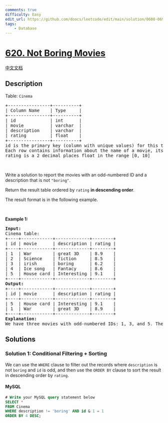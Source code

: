 ```yaml
---
comments: true
difficulty: Easy
edit_url: https://github.com/doocs/leetcode/edit/main/solution/0600-0699/0620.Not%20Boring%20Movies/README_EN.md
tags:
    - Database
---
```


<!-- problem:start -->

# [620. Not Boring Movies](https://leetcode.com/problems/not-boring-movies)

[中文文档](/solution/0600-0699/0620.Not%20Boring%20Movies/README.md)

## Description

<!-- description:start -->

<p>Table: <code>Cinema</code></p>

<pre>
+----------------+----------+
| Column Name    | Type     |
+----------------+----------+
| id             | int      |
| movie          | varchar  |
| description    | varchar  |
| rating         | float    |
+----------------+----------+
id is the primary key (column with unique values) for this table.
Each row contains information about the name of a movie, its genre, and its rating.
rating is a 2 decimal places float in the range [0, 10]
</pre>

<p>&nbsp;</p>

<p>Write a solution to report the movies with an odd-numbered ID and a description that is not <code>&quot;boring&quot;</code>.</p>

<p>Return the result table ordered by <code>rating</code> <strong>in descending order</strong>.</p>

<p>The&nbsp;result format is in the following example.</p>

<p>&nbsp;</p>
<p><strong class="example">Example 1:</strong></p>

<pre>
<strong>Input:</strong> 
Cinema table:
+----+------------+-------------+--------+
| id | movie      | description | rating |
+----+------------+-------------+--------+
| 1  | War        | great 3D    | 8.9    |
| 2  | Science    | fiction     | 8.5    |
| 3  | irish      | boring      | 6.2    |
| 4  | Ice song   | Fantacy     | 8.6    |
| 5  | House card | Interesting | 9.1    |
+----+------------+-------------+--------+
<strong>Output:</strong> 
+----+------------+-------------+--------+
| id | movie      | description | rating |
+----+------------+-------------+--------+
| 5  | House card | Interesting | 9.1    |
| 1  | War        | great 3D    | 8.9    |
+----+------------+-------------+--------+
<strong>Explanation:</strong> 
We have three movies with odd-numbered IDs: 1, 3, and 5. The movie with ID = 3 is boring so we do not include it in the answer.
</pre>

<!-- description:end -->

## Solutions

<!-- solution:start -->

### Solution 1: Conditional Filtering + Sorting

We can use the `WHERE` clause to filter out the records where `description` is not `boring` and `id` is odd, and then use the `ORDER BY` clause to sort the result in descending order by `rating`.

<!-- tabs:start -->

#### MySQL

```sql
# Write your MySQL query statement below
SELECT *
FROM Cinema
WHERE description != 'boring' AND id & 1 = 1
ORDER BY 4 DESC;
```

<!-- tabs:end -->

<!-- solution:end -->

<!-- problem:end -->
